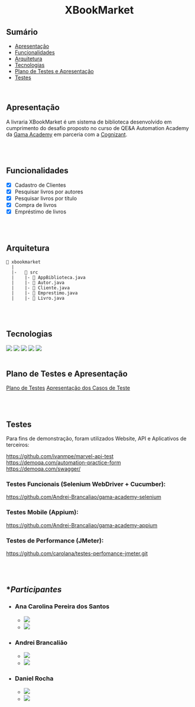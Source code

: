 <h1 align="center">
    <br>
    <p align="center">XBookMarket<p>
</h1>

## **Sumário**

- [Apresentação](#apresentação)    
- [Funcionalidades](#funcionalidades)  
- [Arquitetura](#arquitetura)    
- [Tecnologias](#tecnologias)
- [Plano de Testes e Apresentação](#plano-de-testes)  
- [Testes](#testes)

</br>

## **Apresentação**

A livraria XBookMarket é um sistema de biblioteca desenvolvido em cumprimento do desafio proposto no curso de QE&A Automation Academy da [Gama Academy](https://www.gama.academy/) em parceria com a [Cognizant](https://www.cognizant.com/us/en).

</br>
</br>

## **Funcionalidades**

- [x] Cadastro de Clientes
- [x] Pesquisar livros por autores
- [x] Pesquisar livros por título
- [x] Compra de livros
- [x] Empréstimo de livros

</br>
</br>

## **Arquitetura**

```
📁 xbookmarket
  |
  |-   📁 src
  |    |- 📄 AppBiblioteca.java
  |    |- 📄 Autor.java
  |    |- 📄 Cliente.java
  |    |- 📄 Emprestimo.java
  |    |- 📄 Livro.java

```
</br>
</br>

## **Tecnologias**

<img src="https://img.shields.io/badge/Java-ED8B00?style=for-the-badge&logo=java&logoColor=white"/>
<img src="https://img.shields.io/badge/apache_maven-C71A36?style=for-the-badge&logo=apachemaven&logoColor=white"/>
<img src="https://img.shields.io/badge/Junit5-25A162?style=for-the-badge&logo=junit5&logoColor=white"/>
<img src="https://img.shields.io/badge/Selenium-43B02A?style=for-the-badge&logo=Selenium&logoColor=white"/>
<img src="https://img.shields.io/badge/Trello-0052CC?style=for-the-badge&logo=trello&logoColor=white"/>

</br>
</br>

## **Plano de Testes e Apresentação**

[Plano de Testes](https://bit.ly/3Koj3jg)
[Apresentação dos Casos de Teste](https://bit.ly/3CS7qj9)

</br>
</br>

## **Testes**

Para fins de demonstração, foram utilizados Website, API e Aplicativos de terceiros:

https://github.com/ivanmpe/marvel-api-test
</br>
https://demoqa.com/automation-practice-form
</br>
https://demoqa.com/swagger/

### Testes Funcionais (Selenium WebDriver + Cucumber):

https://github.com/Andrei-Brancaliao/gama-academy-selenium

### Testes Mobile (Appium):

https://github.com/Andrei-Brancaliao/gama-academy-appium

### Testes de Performance (JMeter):

https://github.com/carolana/testes-perfomance-jmeter.git

</br>
</br>

## **Participantes*

- ### **Ana Carolina Pereira dos Santos**
    * [<img src="https://img.shields.io/badge/linkedin-%230077B5.svg?&style=for-the-badge&logo=linkedin&logoColor=white" />](https://www.linkedin.com/in/carol-santos-1356b2122/) 
    * [<img src="https://img.shields.io/badge/GitHub-100000?style=for-the-badge&logo=github&logoColor=white" />](https://github.com/carolana) 


- ### **Andrei Brancalião**
    * [<img src="https://img.shields.io/badge/linkedin-%230077B5.svg?&style=for-the-badge&logo=linkedin&logoColor=white" />](https://www.linkedin.com/in/andrei-brancaliao/)
    * [<img src="https://img.shields.io/badge/GitHub-100000?style=for-the-badge&logo=github&logoColor=white" />](https://github.com/Andrei-Brancaliao)  

- ### **Daniel Rocha**
    * [<img src="https://img.shields.io/badge/linkedin-%230077B5.svg?&style=for-the-badge&logo=linkedin&logoColor=white" />](https://www.linkedin.com/in/danielrocha25/)
    * [<img src="https://img.shields.io/badge/GitHub-100000?style=for-the-badge&logo=github&logoColor=white" />](https://github.com/daniel-roc)  
